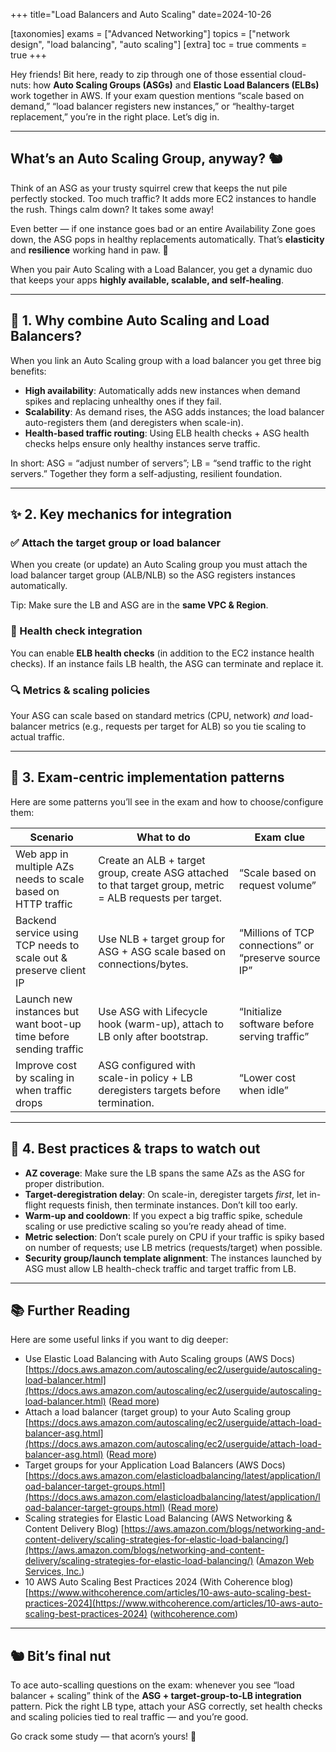 +++
title="Load Balancers and Auto Scaling"
date=2024-10-26

[taxonomies]
exams = ["Advanced Networking"]
topics = ["network design", "load balancing", "auto scaling"]
[extra]
toc = true
comments = true
+++

Hey friends! Bit here, ready to zip through one of those essential cloud-nuts: how **Auto Scaling Groups (ASGs)** and **Elastic Load Balancers (ELBs)** work together in AWS. If your exam question mentions “scale based on demand,” “load balancer registers new instances,” or “healthy-target replacement,” you’re in the right place. Let’s dig in.

<!--more-->

---

## What’s an Auto Scaling Group, anyway? 🐿️

Think of an ASG as your trusty squirrel crew that keeps the nut pile perfectly stocked. Too much traffic? It adds more EC2 instances to handle the rush. Things calm down? It takes some away!

Even better — if one instance goes bad or an entire Availability Zone goes down, the ASG pops in healthy replacements automatically. That’s **elasticity** and **resilience** working hand in paw. 🐾

When you pair Auto Scaling with a Load Balancer, you get a dynamic duo that keeps your apps **highly available, scalable, and self-healing**.

---

## 🧱 1. Why combine Auto Scaling and Load Balancers?

 When you link an Auto Scaling group with a load balancer you get three big benefits:

* **High availability**: Automatically adds new instances when demand spikes and replacing unhealthy ones if they fail.
* **Scalability**: As demand rises, the ASG adds instances; the load balancer auto-registers them (and deregisters when scale-in).
* **Health-based traffic routing**: Using ELB health checks + ASG health checks helps ensure only healthy instances serve traffic.

In short: ASG = “adjust number of servers”; LB = “send traffic to the right servers.” Together they form a self-adjusting, resilient foundation.

---

## ✨ 2. Key mechanics for integration

### ✅ Attach the target group or load balancer

When you create (or update) an Auto Scaling group you must attach the load balancer target group (ALB/NLB) so the ASG registers instances automatically.

Tip: Make sure the LB and ASG are in the **same VPC & Region**.

### 🚦 Health check integration

You can enable **ELB health checks** (in addition to the EC2 instance health checks). If an instance fails LB health, the ASG can terminate and replace it.

### 🔍 Metrics & scaling policies

Your ASG can scale based on standard metrics (CPU, network) *and* load-balancer metrics (e.g., requests per target for ALB) so you tie scaling to actual traffic.

---

## 🎯 3. Exam-centric implementation patterns

Here are some patterns you’ll see in the exam and how to choose/configure them:

| Scenario                                                          | What to do                                                                                                | Exam clue                                             |
| ----------------------------------------------------------------- | --------------------------------------------------------------------------------------------------------- | ----------------------------------------------------- |
| Web app in multiple AZs needs to scale based on HTTP traffic      | Create an ALB + target group, create ASG attached to that target group, metric = ALB requests per target. | “Scale based on request volume”                       |
| Backend service using TCP needs to scale out & preserve client IP | Use NLB + target group for ASG + ASG scale based on connections/bytes.                                    | “Millions of TCP connections” or “preserve source IP” |
| Launch new instances but want boot-up time before sending traffic         | Use ASG with Lifecycle hook (warm-up), attach to LB only after bootstrap.                                 | “Initialize software before serving traffic”          |
| Improve cost by scaling in when traffic drops                     | ASG configured with scale-in policy + LB deregisters targets before termination.                          | “Lower cost when idle”                                |

---

## 🧠 4. Best practices & traps to watch out

* **AZ coverage**: Make sure the LB spans the same AZs as the ASG for proper distribution.
* **Target-deregistration delay**: On scale-in, deregister targets *first*, let in-flight requests finish, then terminate instances. Don’t kill too early.
* **Warm-up and cooldown**: If you expect a big traffic spike, schedule scaling or use predictive scaling so you’re ready ahead of time.
* **Metric selection**: Don’t scale purely on CPU if your traffic is spiky based on number of requests; use LB metrics (requests/target) when possible.
* **Security group/launch template alignment**: The instances launched by ASG must allow LB health-check traffic and target traffic from LB.

---

## 📚 Further Reading

Here are some useful links if you want to dig deeper:

* Use Elastic Load Balancing with Auto Scaling groups (AWS Docs)
  [https://docs.aws.amazon.com/autoscaling/ec2/userguide/autoscaling-load-balancer.html](https://docs.aws.amazon.com/autoscaling/ec2/userguide/autoscaling-load-balancer.html)
  ([Read more][1])
* Attach a load balancer (target group) to your Auto Scaling group
  [https://docs.aws.amazon.com/autoscaling/ec2/userguide/attach-load-balancer-asg.html](https://docs.aws.amazon.com/autoscaling/ec2/userguide/attach-load-balancer-asg.html)
  ([Read more][2])
* Target groups for your Application Load Balancers (AWS Docs)
  [https://docs.aws.amazon.com/elasticloadbalancing/latest/application/load-balancer-target-groups.html](https://docs.aws.amazon.com/elasticloadbalancing/latest/application/load-balancer-target-groups.html)
  ([Read more][6])
* Scaling strategies for Elastic Load Balancing (AWS Networking & Content Delivery Blog)
  [https://aws.amazon.com/blogs/networking-and-content-delivery/scaling-strategies-for-elastic-load-balancing/](https://aws.amazon.com/blogs/networking-and-content-delivery/scaling-strategies-for-elastic-load-balancing/)
  ([Amazon Web Services, Inc.][7])
* 10 AWS Auto Scaling Best Practices 2024 (With Coherence blog)
  [https://www.withcoherence.com/articles/10-aws-auto-scaling-best-practices-2024](https://www.withcoherence.com/articles/10-aws-auto-scaling-best-practices-2024)
  ([withcoherence.com][8])

---

## 🐿️ Bit’s final nut

To ace auto-scalling questions on the exam: whenever you see “load balancer + scaling” think of the **ASG + target-group-to-LB integration** pattern.
Pick the right LB type, attach your ASG correctly, set health checks and scaling policies tied to real traffic — and you’re good.

Go crack some study — that acorn’s yours! 🎯

[1]: https://docs.aws.amazon.com/autoscaling/ec2/userguide/autoscaling-load-balancer.html?utm_source=chatgpt.com "Use Elastic Load Balancing to distribute incoming application traffic ..."
[2]: https://docs.aws.amazon.com/autoscaling/ec2/userguide/attach-load-balancer-asg.html?utm_source=chatgpt.com "Attach an Elastic Load Balancing load balancer to your Auto Scaling ..."
[3]: https://docs.aws.amazon.com/autoscaling/ec2/userguide/getting-started-elastic-load-balancing.html?utm_source=chatgpt.com "Prepare to attach an Elastic Load Balancing load balancer"
[4]: https://docs.aws.amazon.com/autoscaling/ec2/userguide/tutorial-ec2-auto-scaling-load-balancer.html?utm_source=chatgpt.com "Tutorial: Set up a scaled and load-balanced application"
[5]: https://docs.aws.amazon.com/autoscaling/plans/userguide/best-practices-for-scaling-plans.html?utm_source=chatgpt.com "Best practices for scaling plans - AWS Auto Scaling"
[6]: https://docs.aws.amazon.com/elasticloadbalancing/latest/application/load-balancer-target-groups.html?utm_source=chatgpt.com "Target groups for your Application Load Balancers"
[7]: https://aws.amazon.com/blogs/networking-and-content-delivery/scaling-strategies-for-elastic-load-balancing/?utm_source=chatgpt.com "Scaling strategies for Elastic Load Balancing - AWS"
[8]: https://www.withcoherence.com/articles/10-aws-auto-scaling-best-practices-2024?utm_source=chatgpt.com "10 AWS Auto Scaling Best Practices 2024 - Coherence"
